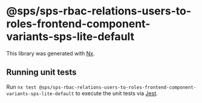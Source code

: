 # @sps/sps-rbac-relations-users-to-roles-frontend-component-variants-sps-lite-default

This library was generated with [Nx](https://nx.dev).

## Running unit tests

Run `nx test @sps/sps-rbac-relations-users-to-roles-frontend-component-variants-sps-lite-default` to execute the unit tests via [Jest](https://jestjs.io).
